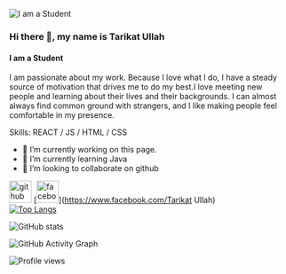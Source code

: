 ![I am a Student](https://scontent.fcgp17-1.fna.fbcdn.net/v/t1.6435-1/s200x200/246435427_3067299910175925_3044698035279259034_n.jpg?_nc_cat=111&ccb=1-5&_nc_sid=7206a8&_nc_ohc=BmScJ5VYknwAX9ktHVN&_nc_ht=scontent.fcgp17-1.fna&oh=f130740b40118718f305830fd4a84943&oe=61AB5ED3)
### Hi there 👋, my name is Tarikat Ullah
#### I am a Student

I am passionate about my work. Because I love what I do, I have a steady source of motivation that drives me to do my best.I love meeting new people and learning about their lives and their backgrounds. I can almost always find common ground with strangers, and I like making people feel comfortable in my presence.

Skills:  REACT / JS / HTML / CSS

- 🔭 I’m currently working on this page. 
- 🌱 I’m currently learning Java  
- 👯 I’m looking to collaborate on github 


[<img src='https://cdn.jsdelivr.net/npm/simple-icons@3.0.1/icons/github.svg' alt='github' height='40'>](https://github.com/https://github.com/Tarikat-Ullah)  [<img src='https://cdn.jsdelivr.net/npm/simple-icons@3.0.1/icons/facebook.svg' alt='facebook' height='40'>](https://www.facebook.com/Tarikat Ullah)  
[![Top Langs](https://github-readme-stats.vercel.app/api/top-langs/?username=Tarikat-Ullah)](https://github.com/anuraghazra/github-readme-stats)

![GitHub stats](https://github-readme-stats.vercel.app/api?username=Tarikat-Ullah&show_icons=true)  

![GitHub Activity Graph](https://activity-graph.herokuapp.com/graph?username=Tarikat-Ullah) 

![Profile views](https://gpvc.arturio.dev/https://github.com/Tarikat-Ullah)  
